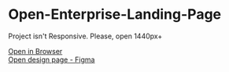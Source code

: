 # Open-Enterprise-Landing-Page

Project isn't Responsive. Please, open 1440px+

[Open in Browser](https://mrdahmadov1.github.io/Open-Enterprise-Landing-Page/)
<br/>
[Open design page - Figma](https://www.figma.com/file/SxEOcTJU2rX22j9UJLpr6L/Landing-Page-Concept-(Community)?node-id=0%3A1)
